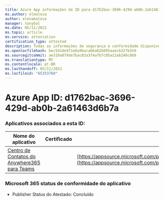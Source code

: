 ```yaml
---
title: Azure App informações de ID para d1762bac-3696-429d-ab0b-2a61463d6b7a
ms.author: elmalova
author: elenamalova
manager: tonybal
ms.date: 05/11/2022
ms.topic: article
ms.service: attestation
certification_type: attested
description: Todas as informações de segurança e conformidade disponíveis para d1762bac-3696-429d-ab0b-2a61463d6b7a.
ms.openlocfilehash: bec541de971e8a9bacab6a62b695aaecb327b359
ms.sourcegitcommit: ae319a079de7bac03a3f4afb7c95a12a6248c9b0
ms.translationtype: MT
ms.contentlocale: pt-BR
ms.lasthandoff: 05/11/2022
ms.locfileid: "65353760"
---
```

# <a name="azure-app-id-d1762bac-3696-429d-ab0b-2a61463d6b7a"></a>Azure App ID: d1762bac-3696-429d-ab0b-2a61463d6b7a


### <a name="apps-associated-with-this-id"></a>Aplicativos associados a esta ID:
| **Nome do aplicativo** | **Certificado** | **Exibir no AppSource** |
|--------------|---------------|-----------------------|
| [Centro de Contatos do Anywhere365 para Teams](../forward/workstreampeople.anywhere365contactcenterforteams.md) |  | [https://appsource.microsoft.com/product/office/workstreampeople.anywhere365contactcenterforteams](https://appsource.microsoft.com/product/office/workstreampeople.anywhere365contactcenterforteams) |

### <a name="microsoft-365-app-compliance-status"></a>Microsoft 365 status de conformidade do aplicativo
- Publisher Status do Atestado: Concluído
